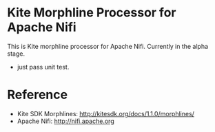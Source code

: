 Kite Morphline Processor for Apache Nifi
========================================

This is Kite morphline processor for Apache Nifi. Currently in the alpha stage.

- just pass unit test.

# Reference 

- Kite SDK Morphlines: http://kitesdk.org/docs/1.1.0/morphlines/
- Apache Nifi: http://nifi.apache.org
